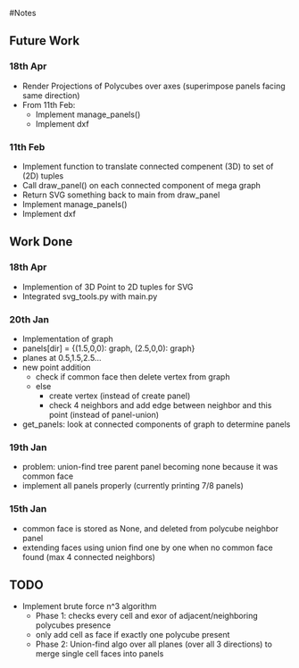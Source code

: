 #Notes

## Future Work

### 18th Apr

* Render Projections of Polycubes over axes (superimpose panels facing same direction)
* From 11th Feb:
    * Implement manage_panels()
    * Implement dxf

### 11th Feb
* Implement function to translate connected compenent (3D) to set of (2D) tuples
* Call draw_panel() on each connected component of mega graph
* Return SVG something back to main from draw_panel
* Implement manage_panels()
* Implement dxf

## Work Done

### 18th Apr
* Implemention of 3D Point to 2D tuples for SVG
* Integrated svg_tools.py with main.py

### 20th Jan
* Implementation of graph
* panels[dir] = {(1.5,0,0): graph, (2.5,0,0): graph}
* planes at 0.5,1.5,2.5...
* new point addition
    * check if common face then delete vertex from graph
    * else 
        * create vertex (instead of create panel) 
        * check 4 neighbors and add edge between neighbor and this point (instead of panel-union)
* get_panels: look at connected components of graph to determine panels        


### 19th Jan
* problem: union-find tree parent panel becoming none because it was common face
* implement all panels properly (currently printing 7/8 panels) 

### 15th Jan
* common face is stored as None, and deleted from polycube neighbor panel
* extending faces using union find one by one when no common face found (max 4 connected neighbors)


## TODO

* Implement brute force n^3 algorithm
    * Phase 1: checks every cell and exor of adjacent/neighboring polycubes presence
    * only add cell as face if exactly one polycube present
    * Phase 2: Union-find algo over all planes (over all 3 directions) to merge single cell faces into panels
